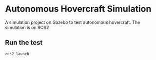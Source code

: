 # Autonomous Hovercraft Simulation
A simulation project on Gazebo to test autonomous hovercraft. The simulation is on ROS2
## Run the test 
```
ros2 launch 
```
